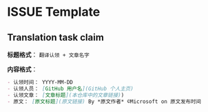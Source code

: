 # ISSUE Template

## Translation task claim

**标题格式**： `翻译认领 + 文章名字`

**内容格式**：

```markdown
- 认领时间： YYYY-MM-DD
- 认领人员： [GitHub 用户名](GitHub 个人主页)
- 认领文章： [文章标题](本仓库中的文章链接))
- 原文： [原文标题](原文链接) By *原文作者* ©Microsoft on ‎原文发布时间
```
